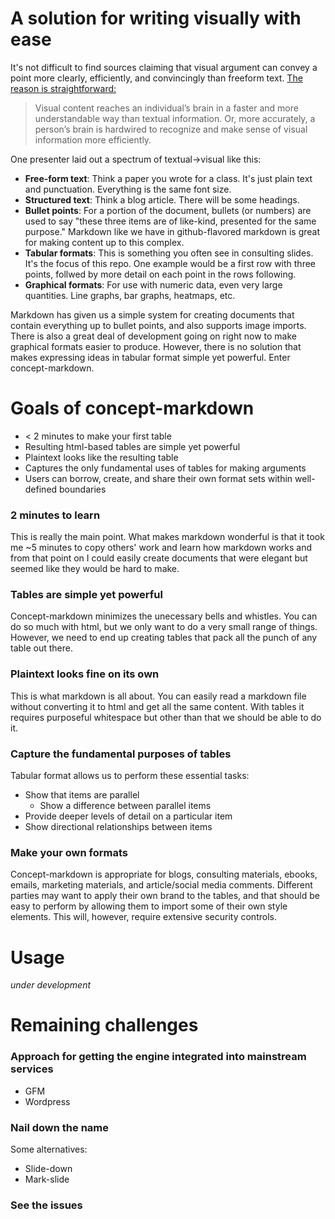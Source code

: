 # A solution for writing visually with ease

It's not difficult to find sources claiming that visual argument can convey a point more clearly, efficiently, and convincingly than freeform text. [The reason is straightforward:](https://www.eyeqinsights.com/power-visual-content-images-vs-text/)

> Visual content reaches an individual’s brain in a faster and more understandable way than textual information. Or, more accurately, a person’s brain is hardwired to recognize and make sense of visual information more efficiently.

One presenter laid out a spectrum of textual->visual like this:

+ **Free-form text**: Think a paper you wrote for a class. It's just plain text and punctuation. Everything is the same font size.
+ **Structured text**: Think a blog article. There will be some headings.
+ **Bullet points**: For a portion of the document, bullets (or numbers) are used to say "these three items are of like-kind, presented for the same purpose." Markdown like we have in github-flavored markdown is great for making content up to this complex.
+ **Tabular formats**: This is something you often see in consulting slides. It's the focus of this repo. One example would be a first row with three points, follwed by more detail on each point in the rows following.
+ **Graphical formats**: For use with numeric data, even very large quantities. Line graphs, bar graphs, heatmaps, etc.

Markdown has given us a simple system for creating documents that contain everything up to bullet points, and also supports image imports. There is also a great deal of development going on right now to make graphical formats easier to produce. However, there is no solution that makes expressing ideas in tabular format simple yet powerful. Enter concept-markdown.

# Goals of concept-markdown

+ < 2 minutes to make your first table
+ Resulting html-based tables are simple yet powerful
+ Plaintext looks like the resulting table
+ Captures the only fundamental uses of tables for making arguments
+ Users can borrow, create, and share their own format sets within well-defined boundaries

### 2 minutes to learn

This is really the main point. What makes markdown wonderful is that it took me ~5 minutes to copy others' work and learn how markdown works and from that point on I could easily create documents that were elegant but seemed like they would be hard to make.

### Tables are simple yet powerful

Concept-markdown minimizes the unecessary bells and whistles. You can do so much with html, but we only want to do a very small range of things. However, we need to end up creating tables that pack all the punch of any table out there.

### Plaintext looks fine on its own

This is what markdown is all about. You can easily read a markdown file without converting it to html and get all the same content. With tables it requires purposeful whitespace but other than that we should be able to do it.

### Capture the fundamental purposes of tables

Tabular format allows us to perform these essential tasks:

+ Show that items are parallel
  + Show a difference between parallel items
+ Provide deeper levels of detail on a particular item
+ Show directional relationships between items

### Make your own formats

Concept-markdown is appropriate for blogs, consulting materials, ebooks, emails, marketing materials, and article/social media comments. Different parties may want to apply their own brand to the tables, and that should be easy to perform by allowing them to import some of their own style elements. This will, however, require extensive security controls.

# Usage

*under development*

# Remaining challenges

### Approach for getting the engine integrated into mainstream services

+ GFM
+ Wordpress

### Nail down the name

Some alternatives:

+ Slide-down
+ Mark-slide

### See the issues

